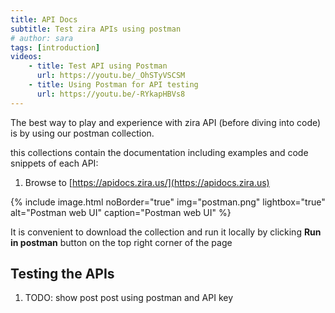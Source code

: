 ```yaml
---
title: API Docs
subtitle: Test zira APIs using postman
# author: sara
tags: [introduction]
videos: 
    - title: Test API using Postman
      url: https://youtu.be/_OhSTyVSCSM
    - title: Using Postman for API testing
      url: https://youtu.be/-RYkapHBVs8
---
```


The best way to play and experience with zira API (before diving into code) is by using our postman collection.


this collections contain the documentation including examples and code snippets of each API:

1. Browse to [https://apidocs.zira.us/](https://apidocs.zira.us)

{% include image.html noBorder="true" img="postman.png" lightbox="true" alt="Postman web UI" caption="Postman web UI" %}

It is convenient to download the collection and run it locally by clicking **Run in postman** button on the top right corner of the page

## Testing the APIs

1. TODO: show post post using postman and API key

